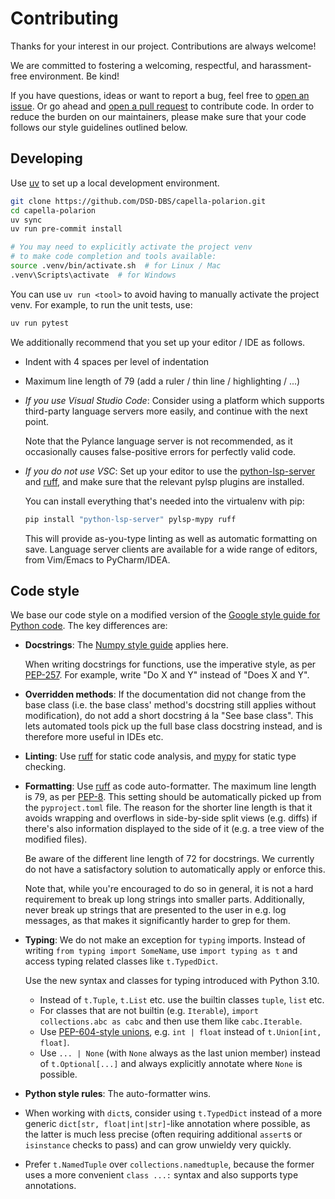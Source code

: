 <!--
 ~ Copyright DB InfraGO AG and contributors
 ~ SPDX-License-Identifier: Apache-2.0
 -->

# Contributing

Thanks for your interest in our project. Contributions are always welcome!

We are committed to fostering a welcoming, respectful, and harassment-free
environment. Be kind!

If you have questions, ideas or want to report a bug, feel free to [open an
issue]. Or go ahead and [open a pull request] to contribute code. In order to
reduce the burden on our maintainers, please make sure that your code follows
our style guidelines outlined below.

<!-- prettier-ignore -->
[open an issue]: https://github.com/DSD-DBS/capella-polarion/issues
[open a pull request]: https://github.com/DSD-DBS/capella-polarion/pulls

## Developing

Use [uv](https://docs.astral.sh/uv/) to set up a local development environment.

```sh
git clone https://github.com/DSD-DBS/capella-polarion.git
cd capella-polarion
uv sync
uv run pre-commit install

# You may need to explicitly activate the project venv
# to make code completion and tools available:
source .venv/bin/activate.sh  # for Linux / Mac
.venv\Scripts\activate  # for Windows
```

You can use `uv run <tool>` to avoid having to manually activate the project
venv. For example, to run the unit tests, use:

```sh
uv run pytest
```

We additionally recommend that you set up your editor / IDE as follows.

- Indent with 4 spaces per level of indentation

- Maximum line length of 79 (add a ruler / thin line / highlighting / ...)

- _If you use Visual Studio Code_: Consider using a platform which supports
  third-party language servers more easily, and continue with the next point.

  Note that the Pylance language server is not recommended, as it occasionally
  causes false-positive errors for perfectly valid code.

- _If you do not use VSC_: Set up your editor to use the [python-lsp-server]
  and [ruff], and make sure that the relevant pylsp plugins are installed.

  [python-lsp-server]: https://github.com/python-lsp/python-lsp-server
  [ruff]: https://github.com/astral-sh/ruff

  You can install everything that's needed into the virtualenv with pip:

  ```sh
  pip install "python-lsp-server" pylsp-mypy ruff
  ```

  This will provide as-you-type linting as well as automatic formatting on
  save. Language server clients are available for a wide range of editors, from
  Vim/Emacs to PyCharm/IDEA.

## Code style

We base our code style on a modified version of the
[Google style guide for Python code](https://google.github.io/styleguide/pyguide.html).
The key differences are:

- **Docstrings**: The [Numpy style guide] applies here.

  [numpy style guide]:
    https://numpydoc.readthedocs.io/en/latest/format.html#docstring-standard

  When writing docstrings for functions, use the imperative style, as per
  [PEP-257]. For example, write "Do X and Y" instead of "Does X and Y".

  [pep-257]: https://peps.python.org/pep-0257/

- **Overridden methods**: If the documentation did not change from the base
  class (i.e. the base class' method's docstring still applies without
  modification), do not add a short docstring á la "See base class". This lets
  automated tools pick up the full base class docstring instead, and is
  therefore more useful in IDEs etc.

- **Linting**: Use [ruff] for static code analysis, and [mypy] for static
  type checking.

  [mypy]: https://github.com/python/mypy

- **Formatting**: Use [ruff] as code auto-formatter. The maximum line length
  is 79, as per [PEP-8]. This setting should be automatically picked up from
  the `pyproject.toml` file. The reason for the shorter line length is that it
  avoids wrapping and overflows in side-by-side split views (e.g. diffs) if
  there's also information displayed to the side of it (e.g. a tree view of the
  modified files).

  [pep-8]: https://www.python.org/dev/peps/pep-0008/

  Be aware of the different line length of 72 for docstrings. We currently do
  not have a satisfactory solution to automatically apply or enforce this.

  Note that, while you're encouraged to do so in general, it is not a hard
  requirement to break up long strings into smaller parts. Additionally, never
  break up strings that are presented to the user in e.g. log messages, as that
  makes it significantly harder to grep for them.

- **Typing**: We do not make an exception for `typing` imports. Instead of
  writing `from typing import SomeName`, use `import typing as t` and access
  typing related classes like `t.TypedDict`.

  <!-- prettier-ignore -->

  Use the new syntax and classes for typing introduced with Python 3.10.

  - Instead of `t.Tuple`, `t.List` etc. use the builtin classes `tuple`, `list`
    etc.
  - For classes that are not builtin (e.g. `Iterable`),
    `import collections.abc as cabc` and then use them like `cabc.Iterable`.
  - Use [PEP-604-style unions], e.g. `int | float` instead of
    `t.Union[int, float]`.
  - Use `... | None` (with `None` always as the last union member) instead of
    `t.Optional[...]` and always explicitly annotate where `None` is possible.

  [pep-604-style unions]: https://www.python.org/dev/peps/pep-0604/

- **Python style rules**: The auto-formatter wins.

- When working with `dict`s, consider using `t.TypedDict` instead of a more
  generic `dict[str, float|int|str]`-like annotation where possible, as the
  latter is much less precise (often requiring additional `assert`s or
  `isinstance` checks to pass) and can grow unwieldy very quickly.

- Prefer `t.NamedTuple` over `collections.namedtuple`, because the former uses
  a more convenient `class ...:` syntax and also supports type annotations.
